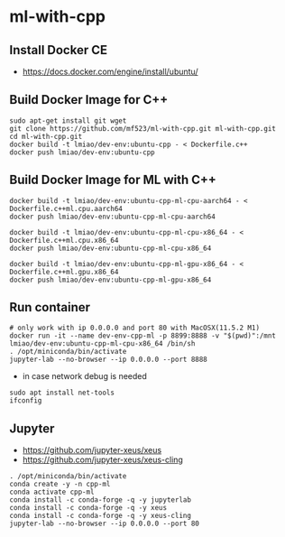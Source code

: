 # ml-with-cpp

## Install Docker CE
* https://docs.docker.com/engine/install/ubuntu/

## Build Docker Image for C++
```
sudo apt-get install git wget
git clone https://github.com/mf523/ml-with-cpp.git ml-with-cpp.git
cd ml-with-cpp.git
docker build -t lmiao/dev-env:ubuntu-cpp - < Dockerfile.c++
docker push lmiao/dev-env:ubuntu-cpp
```

## Build Docker Image for ML with C++
```
docker build -t lmiao/dev-env:ubuntu-cpp-ml-cpu-aarch64 - < Dockerfile.c++ml.cpu.aarch64
docker push lmiao/dev-env:ubuntu-cpp-ml-cpu-aarch64
```
```
docker build -t lmiao/dev-env:ubuntu-cpp-ml-cpu-x86_64 - < Dockerfile.c++ml.cpu.x86_64
docker push lmiao/dev-env:ubuntu-cpp-ml-cpu-x86_64
```
```
docker build -t lmiao/dev-env:ubuntu-cpp-ml-gpu-x86_64 - < Dockerfile.c++ml.gpu.x86_64
docker push lmiao/dev-env:ubuntu-cpp-ml-gpu-x86_64
```

## Run container
```
# only work with ip 0.0.0.0 and port 80 with MacOSX(11.5.2 M1)
docker run -it --name dev-env-cpp-ml -p 8899:8888 -v "$(pwd)":/mnt lmiao/dev-env:ubuntu-cpp-ml-cpu-x86_64 /bin/sh
. /opt/miniconda/bin/activate
jupyter-lab --no-browser --ip 0.0.0.0 --port 8888
```
* in case network debug is needed
```
sudo apt install net-tools
ifconfig
```

## Jupyter
* https://github.com/jupyter-xeus/xeus
* https://github.com/jupyter-xeus/xeus-cling
```
. /opt/miniconda/bin/activate
conda create -y -n cpp-ml
conda activate cpp-ml
conda install -c conda-forge -q -y jupyterlab
conda install -c conda-forge -q -y xeus
conda install -c conda-forge -q -y xeus-cling
jupyter-lab --no-browser --ip 0.0.0.0 --port 80
```



